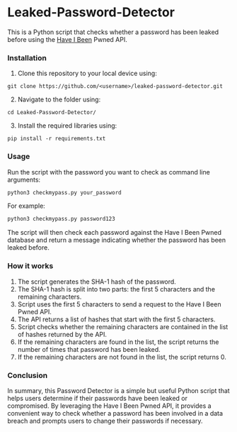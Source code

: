 # Leaked-Password-Detector
This is a Python script that checks whether a password has been leaked before using the <a href="https://haveibeenpwned.com/" target="_blank">Have I Been</a> Pwned API.

### Installation
1. Clone this repository to your local device using: 
```
git clone https://github.com/<username>/leaked-password-detector.git
```
2. Navigate to the folder using:
```
cd Leaked-Password-Detector/
```
3. Install the required libraries using: 
```
pip install -r requirements.txt
```

### Usage
Run the script with the password you want to check as command line arguments:
```python 
python3 checkmypass.py your_password
```
For example:
```python
python3 checkmypass.py password123
```
The script will then check each password against the Have I Been Pwned database and return a message indicating whether the password has been leaked before.

### How it works
1. The script generates the SHA-1 hash of the password.
2. The SHA-1 hash is split into two parts: the first 5 characters and the remaining characters.
3. Script uses the first 5 characters to send a request to the Have I Been Pwned API.
4. The API returns a list of hashes that start with the first 5 characters.
5. Script checks whether the remaining characters are contained in the list of hashes returned by the API.
6. If the remaining characters are found in the list, the script returns the number of times that password has been leaked.
7. If the remaining characters are not found in the list, the script returns 0.

### Conclusion
In summary, this Password Detector is a simple but useful Python script that helps users determine if their passwords have been leaked or compromised. By leveraging the Have I Been Pwned API, it provides a convenient way to check whether a password has been involved in a data breach and prompts users to change their passwords if necessary. 
